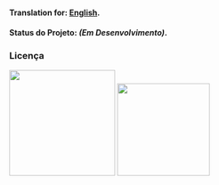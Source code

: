 
#### Translation for: **[English](https://github.com/alisonbuss/cluster-coreos-kubernetes-vagrant/blob/master/README_LANG_EN.md)**.

#### Status do Projeto: *(Em Desenvolvimento)*.



### Licença

[<img width="190" src="https://raw.githubusercontent.com/alisonbuss/my-licenses/master/files/logo-open-source-550x200px.png">](https://opensource.org/licenses)
[<img width="166" src="https://raw.githubusercontent.com/alisonbuss/my-licenses/master/files/icon-license-mit-500px.png">](https://github.com/alisonbuss/cluster-coreos-kubernetes-vagrant/blob/master/LICENSE)
